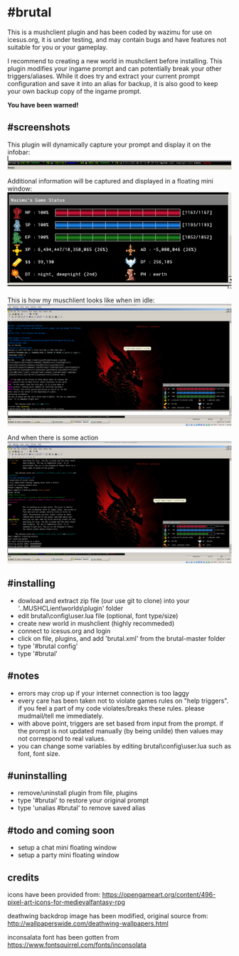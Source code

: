 # **#brutal**

This is a mushclient plugin and has been coded by wazimu for use on icesus.org, it is under testing, and may contain bugs and have features not suitable for you or your gameplay.

I recommend to creating a new world in mushclient before installing. This plugin modifies your ingame prompt and can potentially break your other triggers/aliases. While it does try and extract your current prompt configuration and save it into an alias for backup, it is also good to keep your own backup copy of the ingame prompt.

**You have been warned!**

## **#screenshots**
This plugin will dynamically capture your prompt and display it on the infobar:
![ALt text](brutal/screenshots/infobar_scr.png)

Additional information will be captured and displayed in a floating mini window:
![ALt text](brutal/screenshots/miniwin_scr.png)

This is how my muschlient looks like when im idle:
![ALt text](brutal/screenshots/scr_fs_idle.png)

And when there is some action
![ALt text](brutal/screenshots/scr_fs_action.png)

## **#installing**

* dowload and extract zip file (our use git to clone) into your '..MUSHCLient\worlds\plugin' folder
* edit brutal\config\user.lua file (optional, font type/size)
* create new world in mushclient (highly recommeded)
* connect to icesus.org and login
* click on file, plugins, and add 'brutal.xml' from the brutal-master folder
* type '#brutal config'
* type '#brutal'

## **#notes**
* errors may crop up if your internet connection is too laggy
* every care has been taken not to violate games rules on "help triggers". if you feel a part of my code violates/breaks these rules. please mudmail/tell me immediately.
* with above point, triggers are set based from input from the prompt. if the prompt is not updated manually (by being unilde) then values may not correspond to real values.
* you can change some variables by editing brutal\config\user.lua such as font, font size.

## **#uninstalling**
* remove/uninstall plugin from file, plugins
* type '#brutal' to restore your original prompt
* type 'unalias #brutal' to remove saved alias

## **#todo and coming soon**

* setup a chat mini floating window
* setup a party mini floating window

## **credits**
icons have been provided from:
https://opengameart.org/content/496-pixel-art-icons-for-medievalfantasy-rpg

deathwing backdrop image has been modified, original source from:
http://wallpaperswide.com/deathwing-wallpapers.html

inconsalata font has been gotten from
https://www.fontsquirrel.com/fonts/inconsolata
